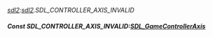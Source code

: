 _[sdl2](../../modules/sdl2/sdl2-module.md):[sdl2](../../modules/sdl2/sdl2-module.md).SDL\_CONTROLLER\_AXIS\_INVALID_
##### Const SDL\_CONTROLLER\_AXIS\_INVALID:[SDL_GameControllerAxis](../../modules/sdl2/sdl2-sdl_gamecontrolleraxis.md)
